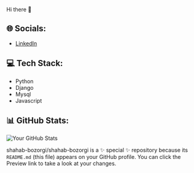  Hi there 👋
  ## 🌐 Socials:
- [LinkedIn](https://www.linkedin.com/in/shahab-bozorgi/)

## 💻 Tech Stack:
- Python
- Django
- Mysql
- Javascript
  

## 📊 GitHub Stats:
![Your GitHub Stats](https://github-readme-stats.vercel.app/api?username=shahab-bozorgi&show_icons=true&theme=radical)


shahab-bozorgi/shahab-bozorgi is a ✨ special ✨ repository because its `README.md` (this file) appears on your GitHub profile.
You can click the Preview link to take a look at your changes.
